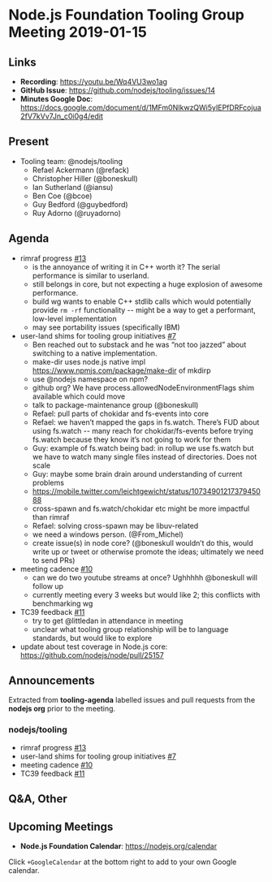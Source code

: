 # Node.js Foundation Tooling Group Meeting 2019-01-15

## Links

- **Recording**: https://youtu.be/Wq4VU3wo1ag
- **GitHub Issue**: https://github.com/nodejs/tooling/issues/14
- **Minutes Google Doc**: https://docs.google.com/document/d/1MFm0NIkwzQWi5yIEPfDRFcojua2fV7kVv7Jn_c0i0g4/edit

## Present

- Tooling team: @nodejs/tooling
  - Refael Ackermann (@refack)
  - Christopher Hiller (@boneskull)
  - Ian Sutherland (@iansu)
  - Ben Coe (@bcoe)
  - Guy Bedford (@guybedford)
  - Ruy Adorno (@ruyadorno)

## Agenda

- rimraf progress [#13](https://github.com/nodejs/tooling/issues/13)
  - is the annoyance of writing it in C++ worth it? The serial performance is similar to userland.
  - still belongs in core, but not expecting a huge explosion of awesome performance.
  - build wg wants to enable C++ stdlib calls which would potentially provide `rm -rf` functionality -- might be a way to get a performant, low-level implementation
  - may see portability issues (specifically IBM)
- user-land shims for tooling group initiatives [#7](https://github.com/nodejs/tooling/issues/7)
  - Ben reached out to substack and he was “not too jazzed” about switching to a native implementation.
  - make-dir uses node.js native impl https://www.npmjs.com/package/make-dir of mkdirp
  - use @nodejs namespace on npm?
  - github org? We have process.allowedNodeEnvironmentFlags shim available which could move
  - talk to package-maintenance group (@boneskull)
  - Refael: pull parts of chokidar and fs-events into core
  - Refael: we haven’t mapped the gaps in fs.watch. There’s FUD about using fs.watch -- many reach for chokidar/fs-events before trying fs.watch because they know it’s not going to work for them
  - Guy: example of fs.watch being bad: in rollup we use fs.watch but we have to watch many single files instead of directories. Does not scale
  - Guy: maybe some brain drain around understanding of current problems
  - https://mobile.twitter.com/leichtgewicht/status/1073490121737945088
  - cross-spawn and fs.watch/chokidar etc might be more impactful than rimraf
  - Refael: solving cross-spawn may be libuv-related
  - we need a windows person. (@From_Michel)
  - create issue(s) in node core? (@boneskull wouldn’t do this, would write up or tweet or otherwise promote the ideas; ultimately we need to send PRs)
- meeting cadence [#10](https://github.com/nodejs/tooling/issues/10)
  - can we do two youtube streams at once? Ughhhhh @boneskull will follow up
  - currently meeting every 3 weeks but would like 2; this conflicts with benchmarking wg
- TC39 feedback [#11](https://github.com/nodejs/tooling/issues/11)
  - try to get @littledan in attendance in meeting
  - unclear what tooling group relationship will be to language standards, but would like to explore
- update about test coverage in Node.js core: https://github.com/nodejs/node/pull/25157

## Announcements

Extracted from **tooling-agenda** labelled issues and pull requests from the **nodejs org** prior to the meeting.

### nodejs/tooling

- rimraf progress [#13](https://github.com/nodejs/tooling/issues/13)
- user-land shims for tooling group initiatives [#7](https://github.com/nodejs/tooling/issues/7)
- meeting cadence [#10](https://github.com/nodejs/tooling/issues/10)
- TC39 feedback [#11](https://github.com/nodejs/tooling/issues/11)

## Q&A, Other

## Upcoming Meetings

- **Node.js Foundation Calendar**: https://nodejs.org/calendar

Click `+GoogleCalendar` at the bottom right to add to your own Google calendar.
